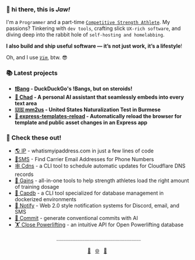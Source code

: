 ### 👋 hi there, this is *Jaw!*

I'm a `Programmer` and a part-time [`Competitive Strength Athlete`](https://videos.jaw.dev). My passions? Tinkering with `dev tools`, crafting slick `UX-rich software`, and diving deep into the rabbit hole of `self-hosting and homelabbing`.

**I also build and ship useful software — it’s not just work, it’s a lifestyle**!

Oh, and I use [*`Vim`*](https://github.com/wajeht/dotfiles), btw. 😎

### 📚 Latest projects

- **[❗️Bang](https://bang.jaw.dev/) - DuckDuckGo's !Bangs, but on steroids!**
- **[🗿 Chad](https://github.com/wajeht/chad) - A personal AI assistant that seamlessly embeds into every text area**
- **[🇺🇸 mm2us](https://mm2us.com) - United States Naturalization Test in Burmese**
- **[🔄 express-templates-reload](https://www.npmjs.com/package/@wajeht/express-templates-reload) - Automatically reload the browser for template and public asset changes in an Express app**

### 🚀 Check these out!

- [🌎 IP](https://ip.jaw.dev/) - whatismyipaddress.com in just a few lines of code
- [📱SMS](https://sms.jaw.dev/) - Find Carrier Email Addresses for Phone Numbers
- [🕸️ Cdns](https://www.npmjs.com/package/@wajeht/cdns) - a CLI tool to schedule automatic updates for Cloudflare DNS records
- [💪 Gains](https://gains.jaw.dev/) - all-in-one tools to help strength athletes load the right amount of training dosage
- [💾 Capdb](https://www.npmjs.com/package/@wajeht/capdb) - a CLI tool specialized for database management in dockerized environments
- [🔔 Notify](https://notify.jaw.dev/) - Web 2.0 style notification systems for Discord, email, and SMS
- [🤖 Commit](https://commit.jaw.dev/) - generate conventional commits with AI
- [🏋️ Close Powerlifting](https://close-powerlifting.jaw.dev/) - an intuitive API for Open Powerlifting database

<div align="center">
  <span style="color:grey">____________________________________</span>
  <br>
  <br>
  <a href="mailto:github@jaw.dev">💌</a>&nbsp;&nbsp;
  <a href="https://jaw.dev/">🌐</a>&nbsp;&nbsp;
  <a href="https://dogs.jaw.dev/">🐶</a>&nbsp;&nbsp;
</div>
